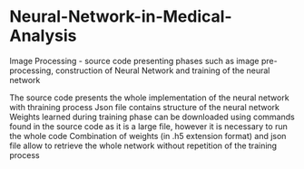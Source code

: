 # Neural-Network-in-Medical-Analysis
Image Processing - source code presenting phases such as image pre-processing, construction of Neural Network and training of the neural network 

The source code presents the whole implementation of the neural network with thraining process
Json file contains structure of the neural network
Weights learned during training phase can be downloaded using commands found in the source code as it is a large file, however it is necessary to run the whole code
Combination of weights (in .h5 extension format) and json file allow to retrieve the whole network without repetition of the training process
